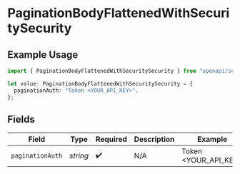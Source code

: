 # PaginationBodyFlattenedWithSecuritySecurity

## Example Usage

```typescript
import { PaginationBodyFlattenedWithSecuritySecurity } from "openapi/sdk/models/operations";

let value: PaginationBodyFlattenedWithSecuritySecurity = {
  paginationAuth: "Token <YOUR_API_KEY>",
};
```

## Fields

| Field                | Type                 | Required             | Description          | Example              |
| -------------------- | -------------------- | -------------------- | -------------------- | -------------------- |
| `paginationAuth`     | *string*             | :heavy_check_mark:   | N/A                  | Token <YOUR_API_KEY> |